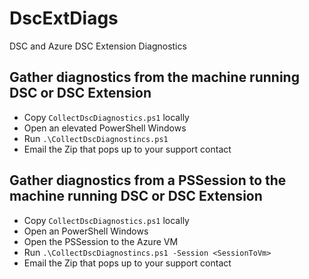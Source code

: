 # DscExtDiags

DSC and Azure DSC Extension Diagnostics

Gather diagnostics from the machine running DSC or DSC Extension
--------------------------------
* Copy `CollectDscDiagnostics.ps1` locally
* Open an elevated PowerShell Windows
* Run `.\CollectDscDiagnostincs.ps1`
* Email the Zip that pops up to your support contact


Gather diagnostics from a PSSession to the machine running DSC or DSC Extension
--------------------------------
* Copy `CollectDscDiagnostics.ps1` locally
* Open an PowerShell Windows
* Open the PSSession to the Azure VM
* Run `.\CollectDscDiagnostincs.ps1 -Session <SessionToVm> `
* Email the Zip that pops up to your support contact
